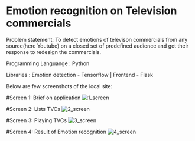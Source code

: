# Emotion recognition on Television commercials

Problem statement: To detect emotions of televison commercials from any source(here Youtube)  on a closed set of predefined audience and get their response to redesign the commercials. 

Programming Languange : Python

Libraries : Emotion detection - Tensorflow | Frontend - Flask

Below are few screenshots of the local site:

#Screen 1: Brief on application
![1_screen](https://user-images.githubusercontent.com/28645647/72317220-8ae26380-36be-11ea-86a7-f2a5d8bad9f0.png)

#Screen 2: Lists TVCs
![2_screen](https://user-images.githubusercontent.com/28645647/72317454-620e9e00-36bf-11ea-989a-b1acffcfd88d.png)

#Screen 3: Playing TVCs
![3_screen](https://user-images.githubusercontent.com/28645647/72317458-6470f800-36bf-11ea-92bf-a5b08e64ccaf.png)

#Screen 4: Result of Emotion recognition
![4_screen](https://user-images.githubusercontent.com/28645647/72317462-66d35200-36bf-11ea-9aad-5077277a9108.png)

